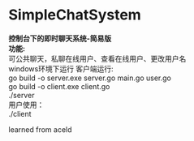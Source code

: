 # SimpleChatSystem

<strong>控制台下的即时聊天系统-简易版</strong><br/>
<strong>功能:</strong><br/>
可公共聊天，私聊在线用户、查看在线用户、更改用户名<br/>
windows环境下运行
客户端运行:<br/>
go build -o server.exe server.go main.go user.go<br/>
go build -o client.exe client.go<br/>
./server<br/>
用户使用：<br/>
./client<br/>

learned from aceld

